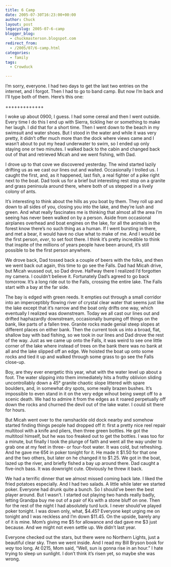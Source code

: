 ```yaml
---
title: 6 Camp
date: 2005-07-30T16:23:00+00:00
author: Chuck
layout: post
legacyslug: 2005-07-6-camp
blogger_blog:
  - chuckmasterson.blogspot.com
redirect_from:
  - /2005/07/6-camp.html
categories:
  - family
tags:
  - Crowduck

---
```

I’m sorry, everyone. I had two days to get the last two entries on the
internet, and I forgot. Then I had to go to band camp. But now I’m back and
I’ll type both of them. Here’s this one:

+++++++++++++

I woke up about 0900, I guess. I had some cereal and then I went outside. Every
time I do this I end up with Sierra, tickling her or something to make her
laugh. I did that for a short time. Then I went down to the beach in my
swimsuit and water shoes. But I stood in the water and while it was very
pretty, it didn’t offer much more than the dock where views came and I wasn’t
about to put my head underwater to swim, so I ended up only staying one or two
minutes. I walked back to the cabin and changed back out of that and retrieved
Micah and we went fishing, with Dad.

I drove up to that cove we discovered yesterday. The wind started lazily
drifting us as we cast our lines out and waited. Occasionally I trolled us. I
caught the first, and, as it happened, last fish, a real fighter of a pike
right next to the boat. Dad took us for a brief but interesting rest stop on a
granite and grass peninsula around there, where both of us stepped in a lively
colony of ants.

It’s interesting to think about the hills as you boat by them. They roll up and
down to all sides of you, closing you into the lake, and they’re lush and
green. And what really fascinates me is thinking that almost all the area I’m
seeing has never been walked on by a person. Aside from occasional airplanes
overhead and boat engines on the lake, for all the animals in the forest know
there’s no such thing as a human. If I went bursting in there, and met a bear,
it would have no clue what to make of me. And I would be the first person,
_ever_, to set foot there. I think it’s pretty incredible to think that inspite
of the millions of years people have been around, it’s still possible to be the
first person anywhere.

We drove back, Dad tossed back a couple of beers with the folks, and then we
went back out again, this time to go see the Falls. Dad had Micah drive, but
Micah wussed out, so Dad drove. Halfway there I realized I’d forgotten my
camera. I couldn’t believe it. Fortunately Dad’s agreed to go back tomorrow.
It’s a long ride out to the Falls, crossing the entire lake. The Falls start
with a bay at the far side. 

The bay is edged with green reeds. It empties out through a small corridor into
an imperceptibly flowing river of crystal clear water that seems just like the
lake except that it’s narrow and the boat only drifts one way, which eventually
I realized was downstream. Today we all cast our lines out and drifted
haphazardly downstream, occasionally bumping off things on the bank, like parts
of a fallen tree. Granite rocks made genial steep slopes at different places on
either bank. Then the current took us into a broad, flat, shallow bay with bad
fishing, so we took in our lines and Dad drove the rest of the way. Just as we
came up onto the Falls, it was weird to see one little corner of the lake where
instead of trees on the bank there was no bank at all and the lake slipped off
an edge. We hoisted the boat up onto some rocks and tied it up and walked
through some grass to go see the Falls close-up. 

Boy, are they ever energetic this year, what with the water level up about a
foot. The water slipping into them immediately hits a frothy oblivion sliding
uncontrollably down a 45° granite chaotic slope littered with spare boulders,
and, in somewhat dry spots, some really brazen bushes. It’s impossible to even
stand in it on the very edge wihout being swept off to a scenic death. We had
to admire it from the edges as it roared perpetually off down the rocks and
churned the devil out of the lake water. I could sit there for hours.

But Micah went over to the ramshackle old dock nearby and somehow started
finding things people had dropped off it: first a pretty nice reel repair
multitool with a knife and pliers, then three green bottles. He got the
multitool himself, but he was too freaked out to get the bottles. I was too for
a minute, but finally I took the plunge of faith and went all the way under to
grab one at my feet in three- or four-foot water. It was cold, but refreshing.
And he gave me 65¢ in poker tonight for it. He made it $1.50 for that one and
the two others, but later on he changed it to $1.25. We got in the boat, lazed
up the river, and briefly fished a bay up around there. Dad caught a five-inch
bass. It was downright cute. Obviously he threw it back.

We had a terrific dinner that we almost missed coming back late. I liked the
fried potatoes especially. And I had two salads. A little while later we
started poker. Everyone had drunk quite a bunch. So I should’ve been the best
player around. But I wasn’t. I started out playing two hands really badly,
letting Grandpa buy me out of a pair of Ks with a stone bluff on one. Then for
the rest of the night I had absolutely turd luck. I never should’ve played
poker tonight. I was down only, what, $4.45? Everyone kept urging me on tonight
and I was reckless and I’m down $11.45. On the upside, barely any of it is
mine. Mom’s giving me $5 for allowance and dad gave me $3 just because. And we
might not even settle up. We didn’t last year.

Everyone checked out the stars, but there were no Northern Lights, just a
beautiful clear sky. Then we went inside. And I read my Bill Bryson book for
_way_ too long. At 0215, Mom said, “Well, sun is gonna rise in an hour.” I hate
trying to sleep un sunlight. I don’t think it’s risen yet, so maybe she was
wrong.
